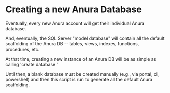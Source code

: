 # Creating a new Anura Database

Eventually, every new Anura account will get their individual Anura database.

And, eventually, the SQL Server "model database" will contain all the default scaffolding of the Anura DB -- tables, views, indexes, functions, procedures, etc.

At that time, creating a new instance of an Anura DB will be as simple as calling 'create database <customer-account-id-or-some-such>'

Until then, a blank database must be created manually (e.g., via portal, cli, powershell) and then this script is run to generate all the default Anura scaffolding.
